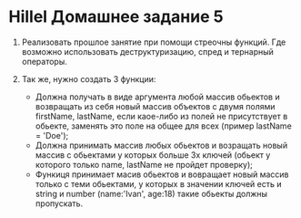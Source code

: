 #   Hillel Домашнее задание 5

1.  Реализовать прошлое занятие при помощи стреочны функций. Где возможно использовать деструктуризацию, спред и тернарный операторы. 

2. Так же, нужно создать 3 функции:

    *   Должна получать в виде аргумента любой массив обьектов и возвращать из себя новый массив объектов с двумя полями firstName, lastName, если каое-либо из полей не присутствует в обьекте, заменять это поле на общее для всех (пример lastName = 'Doe');
    *   Должна принимать массив любых обьектов и возращать новый массив с обьектами у которых больше 3х ключей (обьект у которого только name, lastName не пройдет проверку);
    *   Функиця принимает масив обьектов и вовращает новый массив только с теми обьектами, у которых в значении ключей есть и string и number (name:'Ivan', age:18)  такие обьекты должны пропускать.
